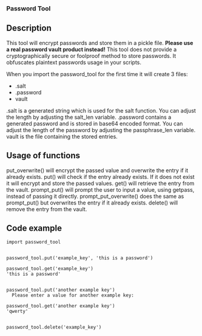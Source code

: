 ### Password Tool

## Description

This tool will encrypt passwords and store them in a pickle file. <b>Please use a real password vault product instead!</b>
This tool does not provide a cryptographically secure or foolproof method to store passwords.
It obfuscates plaintext passwords usage in your scripts.

When you import the password_tool for the first time it will create 3 files: 
 - .salt
 - .password
 - vault

.salt is a generated string which is used for the salt function. You can adjust the length by adjusting the salt_len variable.
.password contains a generated password and is stored in base64 encoded format. You can adjust the length of the password by adjusting the passphrase_len variable.
vault is the file containing the stored entries.

## Usage of functions

put_overwrite() will encrypt the passed value and overwrite the entry if it already exists.
put() will check if the entry already exists. If it does not exist it will encrypt and store the passed values.
get() will retrieve the entry from the vault.
prompt_put() will prompt the user to input a value, using getpass, instead of passing it directly.
prompt_put_overwrite() does the same as prompt_put() but overwrites the entry if it already exists.
delete() will remove the entry from the vault.


## Code example

```
import password_tool


password_tool.put('example_key', 'this is a password')

password_tool.get('example_key')
'this is a password'


password_tool.put('another example key')
  Please enter a value for another example key:

password_tool.get('another example key')
'qwerty'


password_tool.delete('example_key')
```